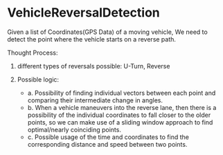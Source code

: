 # VehicleReversalDetection
Given a list of Coordinates(GPS Data) of a moving vehicle, We need to detect  the point where the vehicle starts on a reverse path.


Thought Process:
1. different types of reversals possible: U-Turn, Reverse
2. Possible logic: 

	* a. Possibility of finding individual vectors between each point and comparing their intermediate change in angles.
	* b. When a vehicle maneuvers into the reverse lane, then there is a possibility of the individual coordinates to fall closer to the older points, so we can make use of a sliding window approach to find optimal/nearly coinciding points.
	* c. Possible usage of the time and coordinates to find the corresponding distance and speed between two points.
	